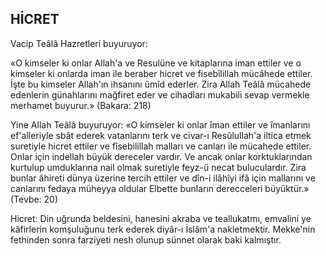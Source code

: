 ## HİCRET

Vacip Teâlâ Hazretleri buyuruyor:

«O kimseler ki onlar Allah'a ve Resulüne ve ki­taplarına iman ettiler ve o kimseler ki onlarda iman ile beraber hicret ve fisebîlillah mücâhede ettiler. İşte bu kimseler Allah'ın ihsa­nını ümîd ederler. Zira Allah Teâlâ mücahede edenlerin günahlarını mağfiret eder ve cihadları mukabili sevap vermekle merhamet bu­yurur.» (Bakara: 218)

Yine Allah Teâlâ buyuruyor: «O kimseler ki onlar îman ettiler ve îmanlarını ef'alleriyle sbât ederek vatanlarını terk ve civar-ı Resûlullah'a iltica etmek suretiyle hicret ettiler ve fîsebilillah malları ve canları ile mücahede ettiler. Onlar için indellah büyük dereceler vardır. Ve ancak onlar korktuklarından kur­tulup umduklarına nail olmak suretiyle feyz-ü necat buluculardır. Zira bunlar âhireti dünya üzerine tercih ettiler ve dîn-i ilâhîyi ifâ için mallarını ve canlarını fedaya müheyya oldu­lar Elbette bunların derecceleri büyüktür.» (Tevbe: 20)

Hicret: Din uğrunda beldesini, hanesini akraba ve teallukatmı, emvalini ye kâfirlerin komşuluğunu terk ederek diyâr-ı İslâm'a nak­letmektir. Mekke'nin fethinden sonra farziyeti nesh olunup sünnet olarak baki kalmıştır.
